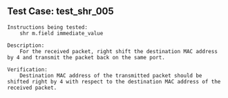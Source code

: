 Test Case: test_shr_005
-----------------------

    Instructions being tested:
        shr m.field immediate_value

    Description:
        For the received packet, right shift the destination MAC address by 4 and transmit the packet back on the same port.

    Verification:
        Destination MAC address of the transmitted packet should be shifted right by 4 with respect to the destination MAC address of the received packet.
